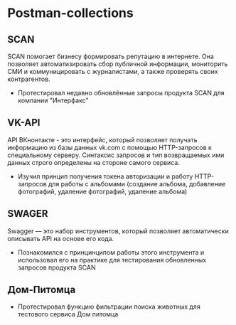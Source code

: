 # Postman-collections
## SCAN
SCAN помогает бизнесу формировать репутацию в интернете.
Она позволяет автоматизировать сбор публичной информации, мониторить СМИ и коммуницировать с журналистами, а также проверять своих контрагентов.
- Протестировал недавно обновлённые запросы продукта SCAN для компании "Интерфакс"
## VK-API
API ВКнонтакте - это интерфейс, который позволяет получать информацию из базы данных vk.com с помощью HTTP-запросов к специальному серверу.
Синтаксис запросов и тип возвращаемых ими данных строго определены на стороне самого сервиса.
- Изучил принцип получения токена авторизации и работу HTTP-запросов для работы с альбомами (создание альбома, добавление фотографий, удаление фотографий, удаление альбома)
## SWAGER
Swagger — это набор инструментов, который позволяет автоматически описывать API на основе его кода.
- Познакомился с принцинципом работы этого инструмента и использовал его на практике для тестирования обновленных запросов продукта SCAN

## Дом-Питомца
- Протестировал функцию фильтрации поиска животных для тестового сервиса Дом питомца
  
